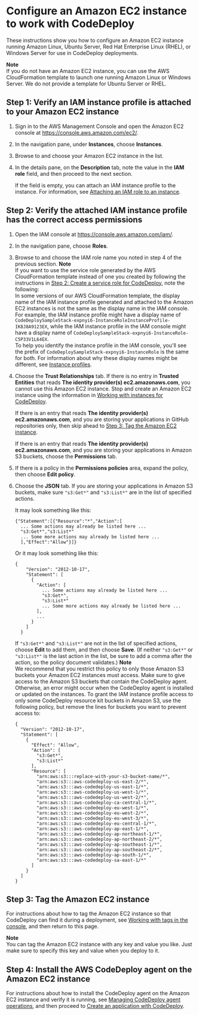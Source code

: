 # Configure an Amazon EC2 instance to work with CodeDeploy<a name="instances-ec2-configure"></a>

These instructions show you how to configure an Amazon EC2 instance running Amazon Linux, Ubuntu Server, Red Hat Enterprise Linux \(RHEL\), or Windows Server for use in CodeDeploy deployments\.

**Note**  
If you do not have an Amazon EC2 instance, you can use the AWS CloudFormation template to launch one running Amazon Linux or Windows Server\. We do not provide a template for Ubuntu Server or RHEL\.

## Step 1: Verify an IAM instance profile is attached to your Amazon EC2 instance<a name="instances-ec2-configure-1-verify-instance-profile-attached"></a>

1. Sign in to the AWS Management Console and open the Amazon EC2 console at [https://console\.aws\.amazon\.com/ec2/](https://console.aws.amazon.com/ec2/)\.

1. In the navigation pane, under **Instances**, choose **Instances**\.

1. Browse to and choose your Amazon EC2 instance in the list\.

1. In the details pane, on the **Description** tab, note the value in the **IAM role** field, and then proceed to the next section\.

   If the field is empty, you can attach an IAM instance profile to the instance\. For information, see [Attaching an IAM role to an instance](https://docs.aws.amazon.com/AWSEC2/latest/UserGuide/iam-roles-for-amazon-ec2.html#attach-iam-role)\.

## Step 2: Verify the attached IAM instance profile has the correct access permissions<a name="instances-ec2-configure-2-verify-instance-profile-permissions"></a>

1. Open the IAM console at [https://console\.aws\.amazon\.com/iam/](https://console.aws.amazon.com/iam/)\.

1. In the navigation pane, choose **Roles**\.

1. Browse to and choose the IAM role name you noted in step 4 of the previous section\.
**Note**  
If you want to use the service role generated by the AWS CloudFormation template instead of one you created by following the instructions in [Step 2: Create a service role for CodeDeploy](getting-started-create-service-role.md), note the following:  
In some versions of our AWS CloudFormation template, the display name of the IAM instance profile generated and attached to the Amazon EC2 instances is not the same as the display name in the IAM console\. For example, the IAM instance profile might have a display name of `CodeDeploySampleStack-expnyi6-InstanceRoleInstanceProfile-IK8J8A9123EX`, while the IAM instance profile in the IAM console might have a display name of `CodeDeploySampleStack-expnyi6-InstanceRole-C5P33V1L64EX`\.  
To help you identify the instance profile in the IAM console, you'll see the prefix of `CodeDeploySampleStack-expnyi6-InstanceRole` is the same for both\. For information about why these display names might be different, see [Instance profiles](https://docs.aws.amazon.com/IAM/latest/UserGuide/instance-profiles.html)\.

1. Choose the **Trust Relationships** tab\. If there is no entry in **Trusted Entities** that reads **The identity provider\(s\) ec2\.amazonaws\.com**, you cannot use this Amazon EC2 instance\. Stop and create an Amazon EC2 instance using the information in [Working with instances for CodeDeploy](instances.md)\.

   If there is an entry that reads **The identity provider\(s\) ec2\.amazonaws\.com**, and you are storing your applications in GitHub repositories only, then skip ahead to [Step 3: Tag the Amazon EC2 instance](#instances-ec2-configure-3-tag-instance)\.

   If there is an entry that reads **The identity provider\(s\) ec2\.amazonaws\.com**, and you are storing your applications in Amazon S3 buckets, choose the **Permissions** tab\.

1. If there is a policy in the **Permissions policies** area, expand the policy, then choose **Edit policy**\.

1. Choose the **JSON** tab\. If you are storing your applications in Amazon S3 buckets, make sure `"s3:Get*"` and `"s3:List*"` are in the list of specified actions\. 

   It may look something like this:

   ```
   {"Statement":[{"Resource":"*","Action":[
     ... Some actions may already be listed here ...
     "s3:Get*","s3:List*"
     ... Some more actions may already be listed here ...
     ],"Effect":"Allow"}]}
   ```

   Or it may look something like this:

   ```
   {
       "Version": "2012-10-17",
       "Statement": [
         {
           "Action": [
             ... Some actions may already be listed here ...
             "s3:Get*",
             "s3:List*"
             ... Some more actions may already be listed here ...
           ],
           ...
         }
       ]
     }
   ```

   If `"s3:Get*"` and `"s3:List*"` are not in the list of specified actions, choose **Edit** to add them, and then choose **Save**\. \(If neither `"s3:Get*"` or `"s3:List*"` is the last action in the list, be sure to add a comma after the action, so the policy document validates\.\)
**Note**  
We recommend that you restrict this policy to only those Amazon S3 buckets your Amazon EC2 instances must access\. Make sure to give access to the Amazon S3 buckets that contain the CodeDeploy agent\. Otherwise, an error might occur when the CodeDeploy agent is installed or updated on the instances\. To grant the IAM instance profile access to only some CodeDeploy resource kit buckets in Amazon S3, use the following policy, but remove the lines for buckets you want to prevent access to:  

   ```
   {
     "Version": "2012-10-17",
     "Statement": [
       {
         "Effect": "Allow",
         "Action": [
           "s3:Get*",
           "s3:List*"
         ],
         "Resource": [
           "arn:aws:s3:::replace-with-your-s3-bucket-name/*",
           "arn:aws:s3:::aws-codedeploy-us-east-2/*",
           "arn:aws:s3:::aws-codedeploy-us-east-1/*",
           "arn:aws:s3:::aws-codedeploy-us-west-1/*",
           "arn:aws:s3:::aws-codedeploy-us-west-2/*",
           "arn:aws:s3:::aws-codedeploy-ca-central-1/*",
           "arn:aws:s3:::aws-codedeploy-eu-west-1/*",
           "arn:aws:s3:::aws-codedeploy-eu-west-2/*",
           "arn:aws:s3:::aws-codedeploy-eu-west-3/*",
           "arn:aws:s3:::aws-codedeploy-eu-central-1/*",
           "arn:aws:s3:::aws-codedeploy-ap-east-1/*",
           "arn:aws:s3:::aws-codedeploy-ap-northeast-1/*",
           "arn:aws:s3:::aws-codedeploy-ap-northeast-2/*",
           "arn:aws:s3:::aws-codedeploy-ap-southeast-1/*",        
           "arn:aws:s3:::aws-codedeploy-ap-southeast-2/*",
           "arn:aws:s3:::aws-codedeploy-ap-south-1/*",
           "arn:aws:s3:::aws-codedeploy-sa-east-1/*"
         ]
       }
     ]
   }
   ```

## Step 3: Tag the Amazon EC2 instance<a name="instances-ec2-configure-3-tag-instance"></a>

For instructions about how to tag the Amazon EC2 instance so that CodeDeploy can find it during a deployment, see [Working with tags in the console](https://docs.aws.amazon.com/AWSEC2/latest/UserGuide/Using_Tags.html#Using_Tags_Console), and then return to this page\.

**Note**  
You can tag the Amazon EC2 instance with any key and value you like\. Just make sure to specify this key and value when you deploy to it\.

## Step 4: Install the AWS CodeDeploy agent on the Amazon EC2 instance<a name="instances-ec2-configure-4-install-agent"></a>

For instructions about how to install the CodeDeploy agent on the Amazon EC2 instance and verify it is running, see [Managing CodeDeploy agent operations](codedeploy-agent-operations.md), and then proceed to [Create an application with CodeDeploy](applications-create.md)\.